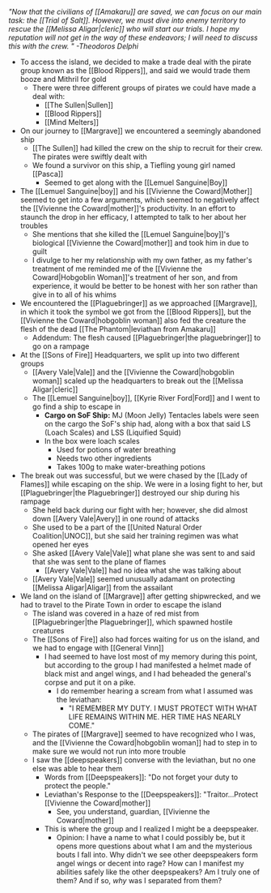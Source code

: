 *"Now that the civilians of [[Amakaru]] are saved, we can focus on our main task: the [[Trial of Salt]]. However, we must dive into enemy territory to rescue the [[Melissa Aligar|cleric]] who will start our trials. I hope my reputation will not get in the way of these endeavors; I will need to discuss this with the crew. " -Theodoros Delphi*

- To access the island, we decided to make a trade deal with the pirate group known as the [[Blood Rippers]], and said we would trade them booze and Mithril for gold
	- There were three different groups of pirates we could have made a deal with:
		-  [[The Sullen|Sullen]]
		- [[Blood Rippers]]
		-  [[Mind Melters]]
- On our journey to [[Margrave]] we encountered a seemingly abandoned ship
	- [[The Sullen]] had killed the crew on the ship to recruit for their crew. The pirates were swiftly dealt with
	- We found a survivor on this ship, a Tiefling young girl named [[Pasca]]
		- Seemed to get along with the [[Lemuel Sanguine|Boy]]
- The [[Lemuel Sanguine|boy]] and his [[Vivienne the Coward|Mother]] seemed to get into a few arguments, which seemed to negatively affect the [[Vivienne the Coward|mother]]'s productivity. In an effort to staunch the drop in her efficacy, I attempted to talk to her about her troubles
	- She mentions that she killed the [[Lemuel Sanguine|boy]]'s biological [[Vivienne the Coward|mother]] and took him in due to guilt
	- I divulge to her my relationship with my own father, as my father's treatment of me reminded me of the [[Vivienne the Coward|Hobgoblin Woman]]'s treatment of her son, and from experience, it would be better to be honest with her son rather than give in to all of his whims
- We encountered the [[Plaguebringer]] as we approached [[Margrave]], in which it took the symbol we got from the [[Blood Rippers]], but the [[Vivienne the Coward|hobgoblin woman]] also fed the creature the flesh of the dead [[The Phantom|leviathan from Amakaru]] 
	- Addendum: The flesh caused [[Plaguebringer|the plaguebringer]] to go on a rampage
- At the [[Sons of Fire]] Headquarters, we split up into two different groups
	- [[Avery Vale|Vale]] and the [[Vivienne the Coward|hobgoblin woman]]  scaled up the headquarters to break out the [[Melissa Aligar|cleric]]
	- The [[Lemuel Sanguine|boy]], [[Kyrie River Ford|Ford]] and I went to go find a ship to escape in
		-  **Cargo on SoF Ship:** MJ (Moon Jelly) Tentacles labels were seen on the cargo the SoF's ship had, along with a box that said LS (Loach Scales) and LSS (Liquified Squid)
	    - In the box were loach scales
	        - Used for potions of water breathing
            - Needs two other ingredients
            - Takes 100g to make water-breathing potions
- The break out was successful, but we were chased by the [[Lady of Flames]] while escaping on the ship. We were in a losing fight to her, but [[Plaguebringer|the Plaguebringer]] destroyed our ship during his rampage 
	-  She held back during our fight with her; however, she did almost down [[Avery Vale|Avery]] in one round of attacks
	- She used to be a part of the [[United Natural Order Coalition|UNOC]], but she said her training regimen was what opened her eyes
    - She asked [[Avery Vale|Vale]] what plane she was sent to and said that she was sent to the plane of flames
        - [[Avery Vale|Vale]] had no idea what she was talking about
	- [[Avery Vale|Vale]] seemed unusually adamant on protecting [[Melissa Aligar|Aligar]] from the assailant
- We land on the island of [[Margrave]] after getting shipwrecked, and we had to travel to the Pirate Town in order to escape the island
	- The island was covered in a haze of red mist from [[Plaguebringer|the Plaguebringer]], which spawned hostile creatures
	- The [[Sons of Fire]] also had forces waiting for us on the island, and we had to engage with [[General Vinn]]
		- I had seemed to have lost most of my memory during this point, but according to the group I had manifested a helmet made of black mist and angel wings, and I had beheaded the general's corpse and put it on a pike. 
			- I do remember hearing a scream from what I assumed was the leviathan: 
				- "I REMEMBER MY DUTY. I MUST PROTECT WITH WHAT LIFE REMAINS WITHIN ME. HER TIME HAS NEARLY COME."
	- The pirates of [[Margrave]] seemed to have recognized who I was, and the [[Vivienne the Coward|hobgoblin woman]] had to step in to make sure we would not run into more trouble
	- I saw the [[deepspeakers]] converse with the leviathan, but no one else was able to hear them
	    - Words from [[Deepspeakers]]: "Do not forget your duty to protect the people."
	    - Leviathan's Response to the [[Deepspeakers]]: "Traitor…Protect [[Vivienne the Coward|mother]]
		    - See, you understand, guardian, [[Vivienne the Coward|mother]]
		- This is where the group and I realized I might be a deepspeaker. 
			- Opinion: I have a name to what I could possibly be, but it opens more questions about what I am and the mysterious bouts I fall into. Why didn't we see other deepspeakers form angel wings or decent into rage? How can I manifest my abilities safely like the other deepspeakers? Am I truly one of them? And if so, *why* was I separated from them?